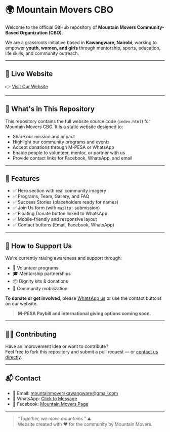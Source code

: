 # 🌍 Mountain Movers CBO

Welcome to the official GitHub repository of **Mountain Movers Community-Based Organization (CBO)**.

We are a grassroots initiative based in **Kawangware, Nairobi**, working to empower **youth, women, and girls** through mentorship, sports, education, life skills, and community outreach.

---

## 🔗 Live Website

👉 [Visit Our Website](https://mountainmoverscbo.org)

---

## 📄 What's In This Repository

This repository contains the full website source code (`index.html`) for Mountain Movers CBO. It is a static website designed to:

- Share our mission and impact  
- Highlight our community programs and events  
- Accept donations through M-PESA or WhatsApp  
- Enable people to volunteer, mentor, or partner with us  
- Provide contact links for Facebook, WhatsApp, and email  

---

## 🎯 Features

- ✅ Hero section with real community imagery  
- ✅ Programs, Team, Gallery, and FAQ  
- ✅ Success Stories (placeholders ready for names)  
- ✅ Join Us form (with `mailto:` submission)  
- ✅ Floating Donate button linked to WhatsApp  
- ✅ Mobile-friendly and responsive layout  
- ✅ Contact buttons (Email, Facebook, WhatsApp)  

---

## 💚 How to Support Us

We're currently raising awareness and support through:

- 🤝 Volunteer programs  
- 🎓 Mentorship partnerships  
- 📦 Dignity kits & donations  
- 💬 Community mobilization  

**To donate or get involved**, please [WhatsApp us](https://wa.me/254702904935) or use the contact buttons on our website.

> **M-PESA Paybill and international giving options coming soon.**

---

## 👩‍💻 Contributing

Have an improvement idea or want to contribute?  
Feel free to fork this repository and submit a pull request — or [contact us directly](mailto:mountainmoverskawangware@gmail.com).

---

## 📬 Contact

- 📧 Email: mountainmoverskawangware@gmail.com  
- 💬 WhatsApp: [Click to Message](https://wa.me/254702904935)  
- 📘 Facebook: [Mountain Movers Page](https://www.facebook.com/profile.php?id=100089848440845)

---

> *“Together, we move mountains.”* ⛰️  
> Website created with ❤️ for the community by Mountain Movers.
